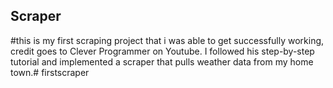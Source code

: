 ## Scraper

#this is my first scraping project that i was able to get successfully working, credit goes to Clever Programmer on Youtube. I followed his step-by-step tutorial and implemented a scraper that pulls weather data from my home town.# firstscraper
